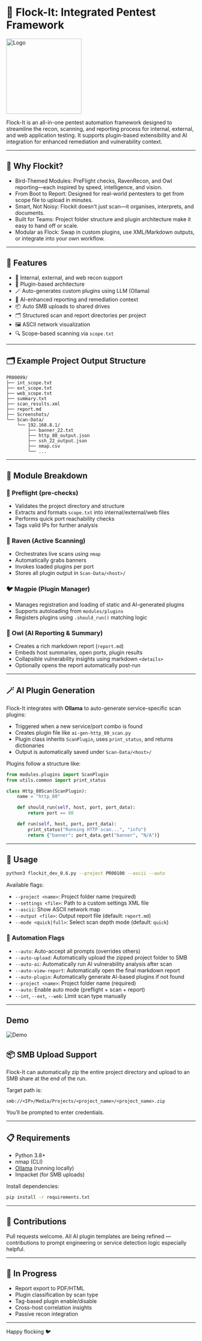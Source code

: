 # 🧰 Flock-It: Integrated Pentest Framework

<img src="flockit.png" alt="Logo" width="200">

Flock-It is an all-in-one pentest automation framework designed to streamline the recon, scanning, and reporting process for internal, external, and web application testing. It supports plugin-based extensibility and AI integration for enhanced remediation and vulnerability context.

---

## 🤔 Why Flockit?

- Bird-Themed Modules: PreFlight checks, RavenRecon, and Owl reporting—each inspired by speed, intelligence, and vision.
- From Boot to Report: Designed for real-world pentesters to get from scope file to upload in minutes.
- Smart, Not Noisy: Flockit doesn't just scan—it organises, interprets, and documents.
- Built for Teams: Project folder structure and plugin architecture make it easy to hand off or scale.
- Modular as Flock: Swap in custom plugins, use XML/Markdown outputs, or integrate into your own workflow.
---

## 🚀 Features

- 🧪 Internal, external, and web recon support
- 🔌 Plugin-based architecture
- 🪄 Auto-generates custom plugins using LLM (Ollama)
- 🧠 AI-enhanced reporting and remediation context
- 📦 Auto SMB uploads to shared drives
- 🗂️ Structured scan and report directories per project
- 🖼️ ASCII network visualization
- 🔍 Scope-based scanning via `scope.txt`

---

## 🗂️ Example Project Output Structure

```
PR00099/
├── int_scope.txt
├── ext_scope.txt
├── web_scope.txt
├── summary.txt
├── scan_results.xml
├── report.md
├── Screenshots/
└── Scan-Data/
    └── 192.168.8.1/
        ├── banner_22.txt
        ├── http_80_output.json
        ├── ssh_22_output.json
        ├── nmap.csv
        └── ...
```

---

## 🧩 Module Breakdown

### 🛫 Preflight (pre-checks)
- Validates the project directory and structure
- Extracts and formats `scope.txt` into internal/external/web files
- Performs quick port reachability checks
- Tags valid IPs for further analysis

### 🦅 Raven (Active Scanning)
- Orchestrates live scans using `nmap`
- Automatically grabs banners
- Invokes loaded plugins per port
- Stores all plugin output in `Scan-Data/<host>/`

### 🐦 Magpie (Plugin Manager)
- Manages registration and loading of static and AI-generated plugins
- Supports autoloading from `modules/plugins`
- Registers plugins using `.should_run()` matching logic

### 🦉 Owl (AI Reporting & Summary)
- Creates a rich markdown report (`report.md`)
- Embeds host summaries, open ports, plugin results
- Collapsible vulnerability insights using markdown `<details>`
- Optionally opens the report automatically post-run

---

## 🪄 AI Plugin Generation

Flock-It integrates with **Ollama** to auto-generate service-specific scan plugins:

- Triggered when a new service/port combo is found
- Creates plugin file like `ai-gen-http_80_scan.py`
- Plugin class inherits `ScanPlugin`, uses `print_status`, and returns dictionaries
- Output is automatically saved under `Scan-Data/<host>/`

Plugins follow a structure like:
```python
from modules.plugins import ScanPlugin
from utils.common import print_status

class Http_80Scan(ScanPlugin):
    name = "http_80"

    def should_run(self, host, port, port_data):
        return port == 80

    def run(self, host, port, port_data):
        print_status("Running HTTP scan...", "info")
        return {"banner": port_data.get("banner", "N/A")}
```

---

## 🔧 Usage

```bash
python3 flockit_dev_0.6.py --project PR00100 --ascii --auto
```

Available flags:
- `--project <name>`: Project folder name (required)
- `--settings <file>`: Path to a custom settings XML file
- `--ascii`: Show ASCII network map
- `--output <file>`: Output report file (default: `report.md`)
- `--mode <quick|full>`: Select scan depth mode (default: `quick`)

### 🧠 Automation Flags
- `--auto`: Auto-accept all prompts (overrides others)
- `--auto-upload`: Automatically upload the zipped project folder to SMB
- `--auto-ai`: Automatically run AI vulnerability analysis after scan
- `--auto-view-report`: Automatically open the final markdown report
- `--auto-plugin`: Automatically generate AI-based plugins if not found
- `--project <name>`: Project folder name (required)
- `--auto`: Enable auto mode (preflight + scan + report)
- `--int`, `--ext`, `--web`: Limit scan type manually

---

## Demo

![Demo](Demo.gif)

## 📦 SMB Upload Support

Flock-It can automatically zip the entire project directory and upload to an SMB share at the end of the run.

Target path is:
```
smb://<IP>/Media/Projects/<project_name>/<project_name>.zip
```
You’ll be prompted to enter credentials.

---

## 📋 Requirements

- Python 3.8+
- nmap (CLI)
- [Ollama](https://ollama.com/) (running locally)
- Impacket (for SMB uploads)

Install dependencies:
```bash
pip install -r requirements.txt
```

---

## 🤝 Contributions

Pull requests welcome. All AI plugin templates are being refined — contributions to prompt engineering or service detection logic especially helpful.

---

## 🧪 In Progress
- Report export to PDF/HTML
- Plugin classification by scan type
- Tag-based plugin enable/disable
- Cross-host correlation insights
- Passive recon integration

---

Happy flocking 🐦